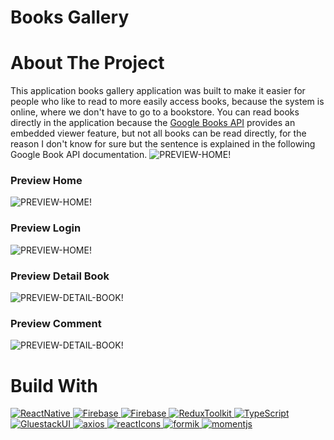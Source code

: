 # Books Gallery

# About The Project

This application books gallery application was built to make it easier for people who like to read to more easily access books, because the system is online, where we don't have to go to a bookstore. You can read books directly in the application because the <a href="https://developers.google.com/books/docs/v1/getting_started" target="blank">Google Books API</a> provides an embedded viewer feature, but not all books can be read directly, for the reason I don't know for sure but the sentence is explained in the following Google Book API documentation.
![PREVIEW-HOME!](https://private-user-images.githubusercontent.com/100346233/354523637-0f9d21a7-84aa-47a9-9c6d-db713833ad95.png?jwt=eyJhbGciOiJIUzI1NiIsInR5cCI6IkpXVCJ9.eyJpc3MiOiJnaXRodWIuY29tIiwiYXVkIjoicmF3LmdpdGh1YnVzZXJjb250ZW50LmNvbSIsImtleSI6ImtleTUiLCJleHAiOjE3MjI1ODcxODAsIm5iZiI6MTcyMjU4Njg4MCwicGF0aCI6Ii8xMDAzNDYyMzMvMzU0NTIzNjM3LTBmOWQyMWE3LTg0YWEtNDdhOS05YzZkLWRiNzEzODMzYWQ5NS5wbmc_WC1BbXotQWxnb3JpdGhtPUFXUzQtSE1BQy1TSEEyNTYmWC1BbXotQ3JlZGVudGlhbD1BS0lBVkNPRFlMU0E1M1BRSzRaQSUyRjIwMjQwODAyJTJGdXMtZWFzdC0xJTJGczMlMkZhd3M0X3JlcXVlc3QmWC1BbXotRGF0ZT0yMDI0MDgwMlQwODIxMjBaJlgtQW16LUV4cGlyZXM9MzAwJlgtQW16LVNpZ25hdHVyZT0xZjcyYTUwZjEyMzkxYjFkODRiZGY0ZjJmMDUzODBjYWY3YmNmZTUwOGJlZDE1MjkyOGViMzkwNDkxMTg3NGUwJlgtQW16LVNpZ25lZEhlYWRlcnM9aG9zdCZhY3Rvcl9pZD0wJmtleV9pZD0wJnJlcG9faWQ9MCJ9.rtDAEZpPTi0_qS1VYUbsonqVSNXcvNjDs7Iahyc54ms)

### Preview Home

![PREVIEW-HOME!](https://private-user-images.githubusercontent.com/100346233/354523771-c5de2690-0a87-40f3-9049-38d24edc54a0.png?jwt=eyJhbGciOiJIUzI1NiIsInR5cCI6IkpXVCJ9.eyJpc3MiOiJnaXRodWIuY29tIiwiYXVkIjoicmF3LmdpdGh1YnVzZXJjb250ZW50LmNvbSIsImtleSI6ImtleTUiLCJleHAiOjE3MjI1ODcxOTYsIm5iZiI6MTcyMjU4Njg5NiwicGF0aCI6Ii8xMDAzNDYyMzMvMzU0NTIzNzcxLWM1ZGUyNjkwLTBhODctNDBmMy05MDQ5LTM4ZDI0ZWRjNTRhMC5wbmc_WC1BbXotQWxnb3JpdGhtPUFXUzQtSE1BQy1TSEEyNTYmWC1BbXotQ3JlZGVudGlhbD1BS0lBVkNPRFlMU0E1M1BRSzRaQSUyRjIwMjQwODAyJTJGdXMtZWFzdC0xJTJGczMlMkZhd3M0X3JlcXVlc3QmWC1BbXotRGF0ZT0yMDI0MDgwMlQwODIxMzZaJlgtQW16LUV4cGlyZXM9MzAwJlgtQW16LVNpZ25hdHVyZT0wNzAwOGZkOTRkNTY4MjdkOTFhOWU5MzJlYmE3MDQxNWIxZTkyNmU1NDc3ZWQ5MWY5ZjAzMWU4NWUxODljNDVkJlgtQW16LVNpZ25lZEhlYWRlcnM9aG9zdCZhY3Rvcl9pZD0wJmtleV9pZD0wJnJlcG9faWQ9MCJ9.GbhWZ5z47jqxF2E7M4T5UTilhbqCJMwPL7Qo-GPrcPs)

### Preview Login

![PREVIEW-HOME!](https://private-user-images.githubusercontent.com/100346233/354524111-eb429187-7276-44c4-b42d-f15b2b36ceb5.png?jwt=eyJhbGciOiJIUzI1NiIsInR5cCI6IkpXVCJ9.eyJpc3MiOiJnaXRodWIuY29tIiwiYXVkIjoicmF3LmdpdGh1YnVzZXJjb250ZW50LmNvbSIsImtleSI6ImtleTUiLCJleHAiOjE3MjI1ODcyMTQsIm5iZiI6MTcyMjU4NjkxNCwicGF0aCI6Ii8xMDAzNDYyMzMvMzU0NTI0MTExLWViNDI5MTg3LTcyNzYtNDRjNC1iNDJkLWYxNWIyYjM2Y2ViNS5wbmc_WC1BbXotQWxnb3JpdGhtPUFXUzQtSE1BQy1TSEEyNTYmWC1BbXotQ3JlZGVudGlhbD1BS0lBVkNPRFlMU0E1M1BRSzRaQSUyRjIwMjQwODAyJTJGdXMtZWFzdC0xJTJGczMlMkZhd3M0X3JlcXVlc3QmWC1BbXotRGF0ZT0yMDI0MDgwMlQwODIxNTRaJlgtQW16LUV4cGlyZXM9MzAwJlgtQW16LVNpZ25hdHVyZT1kNTlhNGQ4NTM3MjUwYzg5Yjk4ODQzMWJiMGJmNjU1OTMwMDA2MzU2M2UwNjI2YjlhNDIxZDM5YmJlNDgwNDYwJlgtQW16LVNpZ25lZEhlYWRlcnM9aG9zdCZhY3Rvcl9pZD0wJmtleV9pZD0wJnJlcG9faWQ9MCJ9.slWiMcdI7-6soS1-3-tMZ_zbQncSqn4Kiz40eUK_LhI)

### Preview Detail Book

![PREVIEW-DETAIL-BOOK!](https://private-user-images.githubusercontent.com/100346233/354523903-e6eccead-e10b-42e0-a22f-0a5b7fd206e6.png?jwt=eyJhbGciOiJIUzI1NiIsInR5cCI6IkpXVCJ9.eyJpc3MiOiJnaXRodWIuY29tIiwiYXVkIjoicmF3LmdpdGh1YnVzZXJjb250ZW50LmNvbSIsImtleSI6ImtleTUiLCJleHAiOjE3MjI1ODcyMjgsIm5iZiI6MTcyMjU4NjkyOCwicGF0aCI6Ii8xMDAzNDYyMzMvMzU0NTIzOTAzLWU2ZWNjZWFkLWUxMGItNDJlMC1hMjJmLTBhNWI3ZmQyMDZlNi5wbmc_WC1BbXotQWxnb3JpdGhtPUFXUzQtSE1BQy1TSEEyNTYmWC1BbXotQ3JlZGVudGlhbD1BS0lBVkNPRFlMU0E1M1BRSzRaQSUyRjIwMjQwODAyJTJGdXMtZWFzdC0xJTJGczMlMkZhd3M0X3JlcXVlc3QmWC1BbXotRGF0ZT0yMDI0MDgwMlQwODIyMDhaJlgtQW16LUV4cGlyZXM9MzAwJlgtQW16LVNpZ25hdHVyZT04MjY0ZjQ2MGIyNDgwMmI4ZjA4OWRkYWM1ZTc3ZWMyNDhkZDg5OWQ5ZTJlYzZjMjNkMTAxYTNhZDYzMDc4MzY3JlgtQW16LVNpZ25lZEhlYWRlcnM9aG9zdCZhY3Rvcl9pZD0wJmtleV9pZD0wJnJlcG9faWQ9MCJ9.GMdJ22ZsSHMN6PNh3_-5nTsjjmlHw3taktVuk5wnHC0)

### Preview Comment

![PREVIEW-DETAIL-BOOK!](https://private-user-images.githubusercontent.com/100346233/354524006-f9f173e6-1bdb-4e95-84e8-6fae49a1cba2.png?jwt=eyJhbGciOiJIUzI1NiIsInR5cCI6IkpXVCJ9.eyJpc3MiOiJnaXRodWIuY29tIiwiYXVkIjoicmF3LmdpdGh1YnVzZXJjb250ZW50LmNvbSIsImtleSI6ImtleTUiLCJleHAiOjE3MjI1ODcyNDUsIm5iZiI6MTcyMjU4Njk0NSwicGF0aCI6Ii8xMDAzNDYyMzMvMzU0NTI0MDA2LWY5ZjE3M2U2LTFiZGItNGU5NS04NGU4LTZmYWU0OWExY2JhMi5wbmc_WC1BbXotQWxnb3JpdGhtPUFXUzQtSE1BQy1TSEEyNTYmWC1BbXotQ3JlZGVudGlhbD1BS0lBVkNPRFlMU0E1M1BRSzRaQSUyRjIwMjQwODAyJTJGdXMtZWFzdC0xJTJGczMlMkZhd3M0X3JlcXVlc3QmWC1BbXotRGF0ZT0yMDI0MDgwMlQwODIyMjVaJlgtQW16LUV4cGlyZXM9MzAwJlgtQW16LVNpZ25hdHVyZT1jMDI1ZjI4MTBiMzEyNGMyMTVkNjU1ZmEzZmNiYmViZDcwOWZiMTZhMGZlOGVjOTg2OTRhZWYwN2E3YTYzYjc3JlgtQW16LVNpZ25lZEhlYWRlcnM9aG9zdCZhY3Rvcl9pZD0wJmtleV9pZD0wJnJlcG9faWQ9MCJ9.XsEMlmDUgmLb-Cz9CaVZFKq0uSCfKaXso3CO0klnta4)

# Build With

<a href="https://reactnative.dev/" target="_blank"><img alt="ReactNative" src="https://img.shields.io/badge/ReactNative-white.svg?logo=react&logoColor=black">
</a>
<a href="https://firebase.google.com" target="_blank"><img alt="Firebase" src="https://img.shields.io/badge/Firebase-blue.svg?logo=firebase&logoColor=orange">
</a>
<a href="https://developers.google.com/books" target="_blank"><img alt="Firebase" src="https://img.shields.io/badge/Books%20API-success.svg?logo=google&logoColor=informational">
</a>
<a href="https://redux-toolkit.js.org/introduction/getting-started" target="_blank"><img alt="ReduxToolkit" src="https://img.shields.io/badge/Redux%20Toolkit-black.svg?logo=redux&logoColor=blueviolet">
</a>
<a href="https://www.typescriptlang.org/" target="_blank"><img alt="TypeScript" src="https://img.shields.io/badge/TypeScript-black.svg?logo=typescript&logoColor=blue">
</a>
<a href="https://gluestack.io/" target="_blank"><img alt="GluestackUI" src="https://img.shields.io/badge/daisy%20UI-white.svg?logo=gluestackui&logoColor=blueviolet">
</a>
<a href="https://axios-http.com/docs/intro" target="_blank"><img alt="axios" src="https://img.shields.io/badge/axios-white.svg?logo=axios&logoColor=blueviolet">
</a>
<a href="https://react-icons.github.io/react-icons/" target="_blank"><img alt="reactIcons" src="https://img.shields.io/badge/React%20Icons-white.svg?logo=react&logoColor=blue">
</a>
<a href="https://formik.org/" target="_blank"><img alt="formik" src="https://img.shields.io/badge/formik-blueviolet.svg?logo=formik&logoColor=blueviolet">
</a>
<a href="https://momentjs.com/" target="_blank"><img alt="momentjs" src="https://img.shields.io/badge/momentjs-white.svg?logo=momentjs&logoColor=white">
</a>
